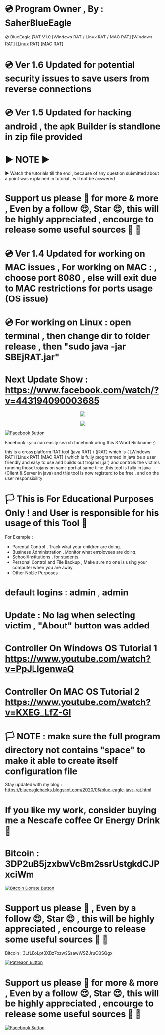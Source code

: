 # 💿 Program Owner , By : SaherBlueEagle
💿 BlueEagle jRAT V1.0 [Windows RAT / Linux RAT / MAC RAT] 
[Windows RAT] [Linux RAT] [MAC RAT] 
# 💿  Ver 1.6 Updated for potential security issues to save users from reverse connections
# 💿  Ver 1.5 Updated for hacking android , the apk Builder is standlone in zip file provided
# ▶️ NOTE ▶️
▶ Watch the tutorials till the end , because of any question submitted about a point was explained in tutorial , will not be answered 

# Support us please 🥰 for more & more  , Even by a follow 😍, Star 😍, this will be highly appreciated , encourge to release some useful sources 🥰 🥰

# 💿  Ver 1.4 Updated for working on MAC issues , For working on MAC : , choose port 8080 , else will exit due to MAC restrictions for ports usage (OS issue)
# 💿 For working on Linux : open terminal , then change dir to folder release , then "sudo java -jar SBEjRAT.jar" 
# Next Update Show : https://www.facebook.com/watch/?v=443194090003685

<p align="center">
<img src="https://raw.githubusercontent.com/SaherBlueEagle/BlueEagle_jRAT/master/screensj.png" ><br>

</p>
<p align="center">
<img src="https://raw.githubusercontent.com/SaherBlueEagle/BlueEagle_jRAT/master/jRAT%20on%20MAC.png" ><br>

</p>

[![Facebook Button](https://raw.githubusercontent.com/SaherBlueEagle/BlueEagle-XPR-Open-Source/main/ficon.png)](https://www.facebook.com/SaherBlueEagle.ghtml)

Facebook : you can easily search facebook using this 3 Word Nickname ;) 

this is a cross platform RAT tool (java RAT) / (jRAT) which is { [Windows RAT] [Linux RAT] [MAC RAT] } which is fully programmed in java be a user friendly and easy to use and builds out trojans (.jar) and controls the victims running those trojans on same port at same time ,this tool is fully in java (Client & Server in java) and this tool is now registerd to be free , and on the user responsibility 


# 🏳 This is For Educational Purposes Only ! and User is responsible for his usage of this Tool  🔞

For Example : 
- Parental Control , Track what your children are doing.
- Business Administration , Monitor what employees are doing.
- School/Institutions , for students
- Personal Control and File Backup , Make sure no one is using your computer when you are away.
- Other Noble Purposes
# default logins : admin , admin
# Update : No lag when selecting victim , "About" button was added 
# Controller On Windows OS Tutorial 1  https://www.youtube.com/watch?v=PpJLlgenwaQ
# Controller On MAC OS Tutorial 2 https://www.youtube.com/watch?v=KXEG_LfZ-GI
# 🏳 NOTE : make sure the full program directory not contains "space" to make it able to create itself configuration file
Stay updated with my blog : 
https://blueeaglehacks.blogspot.com/2020/08/blue-eagle-java-rat.html
 
# If you like my work, consider buying me a Nescafe coffee Or Energy Drink 🥰 

# Bitcoin : 3DP2uB5jzxbwVcBm2ssrUstgkdCJPxciWm

[![Bitcoin Donate Button](https://raw.githubusercontent.com/SaherBlueEagle/XPR-2020-Free/master/Bitcoin-Donate-button.png)](https://www.facebook.com/NsBleeD/posts/)
# Support us please 🥰  , Even by a follow 😍, Star 😍 , this will be highly appreciated , encourge to release some useful sources 🥰 🥰
Bitcoin : 3LfLEoLpt3XBz7ozwSSsawWSZJruCQSQgx

[![Patreaon Button](https://raw.githubusercontent.com/SaherBlueEagle/XPR-2020-Free/master/patreon_button2.png)](https://www.patreon.com/BlueEagle)
# Support us please 🥰 for more & more  , Even by a follow 😍, Star 😍, this will be highly appreciated , encourge to release some useful sources 🥰 🥰

[![Facebook Button](https://raw.githubusercontent.com/SaherBlueEagle/XPR-2020-Free/master/facebook_button.png)](https://www.facebook.com/NsBleeD/posts/)

